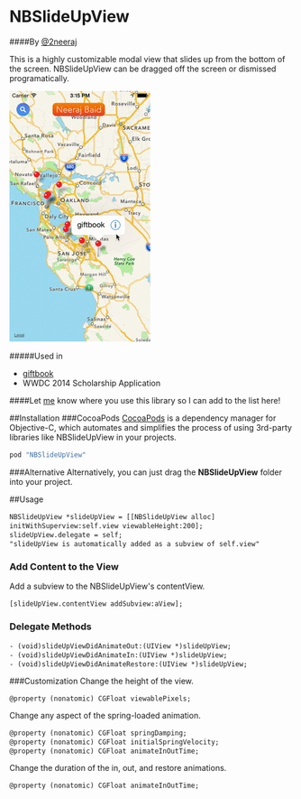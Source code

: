 NBSlideUpView
=============
####By [@2neeraj](http://twitter.com/2neeraj)

This is a highly customizable modal view that slides up from the bottom of the screen. NBSlideUpView can be dragged off the screen or dismissed programatically.

![](example.gif)


#####Used in
* [giftbook](https://itunes.apple.com/us/app/giftbook-gift-cards-on-your/id707069900?mt=8)
* WWDC 2014 Scholarship Application

####Let [me](http://twitter.com/2neeraj) know where you use this library so I can add to the list here!

##Installation
###CocoaPods
[CocoaPods](http://cocoapods.org) is a dependency manager for Objective-C, which automates and simplifies the process of using 3rd-party libraries like NBSlideUpView in your projects.
```ruby
pod "NBSlideUpView"
```

###Alternative
Alternatively, you can just drag the <b>NBSlideUpView</b> folder into your project.

##Usage 
```smalltalk
NBSlideUpView *slideUpView = [[NBSlideUpView alloc] initWithSuperview:self.view viewableHeight:200];
slideUpView.delegate = self;
"slideUpView is automatically added as a subview of self.view"
```

### Add Content to the View
Add a subview to the NBSlideUpView's contentView.
```smalltalk
[slideUpView.contentView addSubview:aView];
```

### Delegate Methods

```smalltalk
- (void)slideUpViewDidAnimateOut:(UIView *)slideUpView;
- (void)slideUpViewDidAnimateIn:(UIView *)slideUpView;
- (void)slideUpViewDidAnimateRestore:(UIView *)slideUpView;
```

###Customization
Change the height of the view.

```smalltalk
@property (nonatomic) CGFloat viewablePixels;
```
Change any aspect of the spring-loaded animation.

```smalltalk
@property (nonatomic) CGFloat springDamping;
@property (nonatomic) CGFloat initialSpringVelocity;
@property (nonatomic) CGFloat animateInOutTime;
```
Change the duration of the in, out, and restore animations.

```smalltalk
@property (nonatomic) CGFloat animateInOutTime;
```
